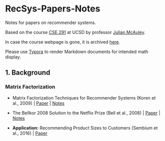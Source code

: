 # RecSys-Papers-Notes
Notes for papers on recommender systems.

Based on the course [CSE 291](https://cseweb.ucsd.edu/classes/fa17/cse291-b/) at UCSD by professor [Julian McAuley](http://cseweb.ucsd.edu/~jmcauley/).

In case the course webpage is gone, it is archived [here](./webpage_archive.pdf).

Please use [Typora](https://typora.io/) to render Markdown documents for intended math display.

## 1. Background

### Matrix Factorization

- Matrix Factorization Techniques for Recommender Systems (Koren et al., 2009) | [Paper](Papers/1.1.1.pdf) | [Notes](Notes/1.1.1.md)

- The Bellkor 2008 Solution to the Netflix Prize (Bell et al., 2008) | [Paper](Papers/1.1.2.pdf) | [Notes](Notes/1.1.2.md)

- **Application:** Recommending Product Sizes to Customers (Sembium et al., 2016) | [Paper](Papers/1.1.3.pdf)

